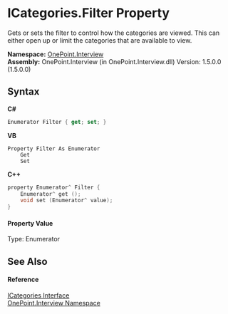 # ICategories.Filter Property 
 

Gets or sets the filter to control how the categories are viewed. This can either open up or limit the categories that are available to view.

**Namespace:**&nbsp;<a href="N_OnePoint_Interview">OnePoint.Interview</a><br />**Assembly:**&nbsp;OnePoint.Interview (in OnePoint.Interview.dll) Version: 1.5.0.0 (1.5.0.0)

## Syntax

**C#**<br />
``` C#
Enumerator Filter { get; set; }
```

**VB**<br />
``` VB
Property Filter As Enumerator
	Get
	Set
```

**C++**<br />
``` C++
property Enumerator^ Filter {
	Enumerator^ get ();
	void set (Enumerator^ value);
}
```


#### Property Value
Type: Enumerator

## See Also


#### Reference
<a href="T_OnePoint_Interview_ICategories">ICategories Interface</a><br /><a href="N_OnePoint_Interview">OnePoint.Interview Namespace</a><br />